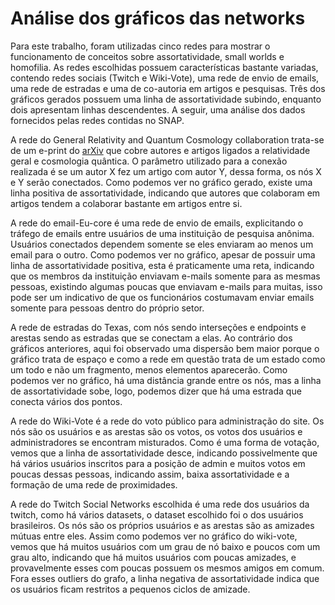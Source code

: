 # Análise dos gráficos das networks

 Para este trabalho, foram utilizadas cinco redes para mostrar o funcionamento de conceitos sobre assortatividade, small worlds e homofilia. As redes escolhidas possuem características bastante variadas, contendo redes sociais (Twitch e Wiki-Vote), uma rede de envio de emails, uma rede de estradas e uma de co-autoria em artigos e pesquisas. Três dos gráficos gerados possuem uma linha de assortatividade subindo, enquanto dois apresentam linhas descendentes. A seguir, uma análise dos dados fornecidos pelas redes contidas no SNAP.

 
  A rede do General Relativity and Quantum Cosmology collaboration trata-se de um e-print do [arXiv](https://arxiv.org) que cobre autores e artigos ligados a relatividade geral e cosmologia quântica. O parâmetro utilizado para a conexão realizada é se um autor X fez um artigo com autor Y, dessa forma, os nós X e Y serão conectados. Como podemos ver no gráfico gerado, existe uma linha positiva de assortatividade, indicando que autores que colaboram em artigos tendem a colaborar bastante em artigos entre si.


  A rede do email-Eu-core é uma rede de envio de emails, explicitando o tráfego de emails entre usuários de uma instituição de pesquisa anônima. Usuários conectados dependem somente se eles enviaram ao menos um email para o outro. Como podemos ver no gráfico, apesar de possuir uma linha de assortatividade positiva, esta é praticamente uma reta, indicando que os membros da instituição enviavam e-mails somente para as mesmas pessoas, existindo algumas poucas que enviavam e-mails para muitas, isso pode ser um indicativo de que os funcionários costumavam enviar emails somente para pessoas dentro do próprio setor.


  A rede de estradas do Texas, com nós sendo interseções e endpoints e arestas sendo as estradas que se conectam a elas. Ao contrário dos gráficos anteriores, aqui foi observado uma dispersão bem maior porque o gráfico trata de espaço e como a rede em questão trata de um estado como um todo e não um fragmento, menos elementos aparecerão. Como podemos ver no gráfico, há uma distância grande entre os nós, mas a linha de assortatividade sobe, logo, podemos dizer que há uma estrada que conecta vários dos pontos.


  A rede do Wiki-Vote é a rede do voto público para administração do site. Os nós são os usuários e as arestas são os votos, os votos dos usuários e administradores se encontram misturados. Como é uma forma de votação, vemos que a linha de assortatividade desce, indicando possivelmente que há vários usuários inscritos para a posição de admin e muitos votos em poucas dessas pessoas, indicando assim, baixa assortatividade e a formação de uma rede de proximidades.


  A rede do Twitch Social Networks escolhida é uma rede dos usuários da twitch, como há vários datasets, o dataset escolhido foi o dos usuários brasileiros. Os nós são os próprios usuários e as arestas são as amizades mútuas entre eles. Assim como podemos ver no gráfico do wiki-vote, vemos que há muitos usuários com um grau de nó baixo e poucos com um grau alto, indicando que há muitos usuários com poucas amizades, e provavelmente esses com poucas possuem os mesmos amigos em comum. Fora esses outliers do grafo, a linha negativa de assortatividade indica que os usuários ficam restritos a pequenos ciclos de amizade.
